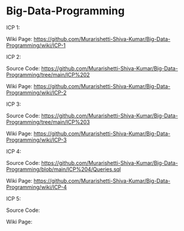 # Big-Data-Programming

ICP 1:

Wiki Page: https://github.com/Murarishetti-Shiva-Kumar/Big-Data-Programming/wiki/ICP-1

ICP 2:

Source Code: https://github.com/Murarishetti-Shiva-Kumar/Big-Data-Programming/tree/main/ICP%202

Wiki Page: https://github.com/Murarishetti-Shiva-Kumar/Big-Data-Programming/wiki/ICP-2

ICP 3:

Source Code: https://github.com/Murarishetti-Shiva-Kumar/Big-Data-Programming/tree/main/ICP%203

Wiki Page: https://github.com/Murarishetti-Shiva-Kumar/Big-Data-Programming/wiki/ICP-3

ICP 4:

Source Code: https://github.com/Murarishetti-Shiva-Kumar/Big-Data-Programming/blob/main/ICP%204/Queries.sql

Wiki Page: https://github.com/Murarishetti-Shiva-Kumar/Big-Data-Programming/wiki/ICP-4

ICP 5:

Source Code:

Wiki Page: 

